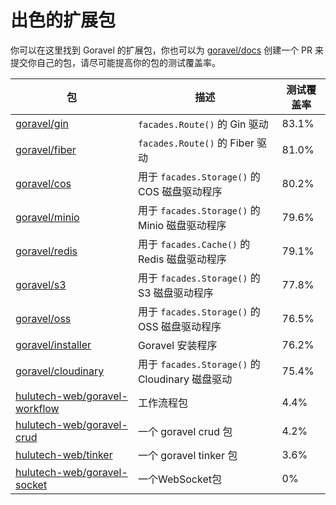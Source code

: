 # 出色的扩展包

你可以在这里找到 Goravel 的扩展包，你也可以为 [goravel/docs](https://github.com/goravel/docs) 创建一个 PR 来提交你自己的包，请尽可能提高你的包的测试覆盖率。

| 包                                                                                 | 描述                                       | 测试覆盖率                 |
| --------------------------------------------------------------------------------- | ---------------------------------------- | --------------------- |
| [goravel/gin](https://github.com/goravel/gin)                                     | `facades.Route()` 的 Gin 驱动               | 83.1% |
| [goravel/fiber](https://github.com/goravel/fiber)                                 | `facades.Route()` 的 Fiber 驱动             | 81.0% |
| [goravel/cos](https://github.com/goravel/cos)                                     | 用于 `facades.Storage()` 的 COS 磁盘驱动程序      | 80.2% |
| [goravel/minio](https://github.com/goravel/minio)                                 | 用于 `facades.Storage()` 的 Minio 磁盘驱动程序    | 79.6% |
| [goravel/redis](https://github.com/goravel/redis)                                 | 用于 `facades.Cache()` 的 Redis 磁盘驱动程序      | 79.1% |
| [goravel/s3](https://github.com/goravel/s3)                                       | 用于 `facades.Storage()` 的 S3 磁盘驱动程序       | 77.8% |
| [goravel/oss](https://github.com/goravel/oss)                                     | 用于 `facades.Storage()` 的 OSS 磁盘驱动程序      | 76.5% |
| [goravel/installer](https://github.com/goravel/installer)                         | Goravel 安装程序                             | 76.2% |
| [goravel/cloudinary](https://github.com/goravel/cloudinary)                       | 用于 `facades.Storage()` 的 Cloudinary 磁盘驱动 | 75.4% |
| [hulutech-web/goravel-workflow](https://github.com/hulutech-web/goravel-workflow) | 工作流程包                                    | 4.4%  |
| [hulutech-web/goravel-crud](https://github.com/hulutech-web/goravel-crud)         | 一个 goravel crud 包                        | 4.2%  |
| [hulutech-web/tinker](https://github.com/hulutech-web/tinker)                     | 一个 goravel tinker 包                      | 3.6%  |
| [hulutech-web/goravel-socket](https://github.com/hulutech-web/goravel-socket)     | 一个WebSocket包                             | 0%                    |
